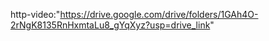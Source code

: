 http-video:"https://drive.google.com/drive/folders/1GAh4O-2rNgK8135RnHxmtaLu8_gYqXyz?usp=drive_link"
